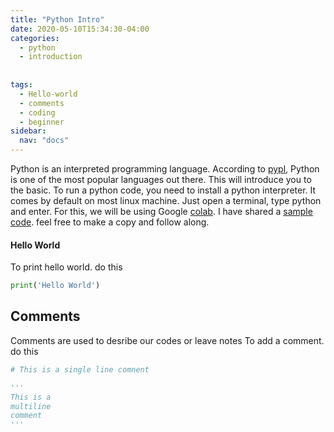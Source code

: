 ```yaml
---
title: "Python Intro"
date: 2020-05-10T15:34:30-04:00
categories:
  - python
  - introduction
  
  
tags:
  - Hello-world
  - comments
  - coding
  - beginner
sidebar:
  nav: "docs"
---
```


Python is an interpreted programming language. According to [pypl][pypl], Python is one of the most popular languages out there. This will introduce you to the basic. To run a python code, you need to install a python interpreter. It comes by default on most linux machine. Just open a terminal, type python and enter. For this, we will be using Google [colab][colab]. I have shared a [sample code][sample-code]. feel free to make a copy and follow along.

#### Hello World
To print hello world. do this
```python
print('Hello World')
```

## Comments
Comments are used to desribe our codes or leave notes
To add a comment. do this

```python
# This is a single line comnent

'''
This is a 
multiline
comment
'''
```

[pypl]: http://pypl.github.io/PYPL.html
[colab]:   http://colab.research.google.com/
[sample-code]: #

